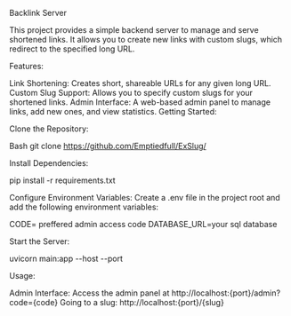 Backlink Server

This project provides a simple backend server to manage and serve shortened links. It allows you to create new links with custom slugs, which redirect to the specified long URL.

Features:

Link Shortening: Creates short, shareable URLs for any given long URL.
Custom Slug Support: Allows you to specify custom slugs for your shortened links.
Admin Interface: A web-based admin panel to manage links, add new ones, and view statistics.
Getting Started:

Clone the Repository:

Bash
git clone https://github.com/Emptiedfull/ExSlug/


Install Dependencies:

pip install -r requirements.txt


Configure Environment Variables:
Create a .env file in the project root and add the following environment variables:

CODE= preffered admin access code
DATABASE_URL=your sql database


Start the Server:

uvicorn main:app --host <host> --port <port>

Usage:

Admin Interface: Access the admin panel at http://localhost:{port}/admin?code={code}
Going to a slug: http://localhost:{port}/{slug}
